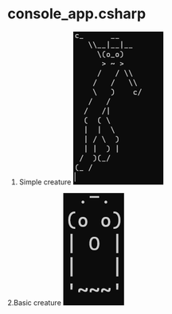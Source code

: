 # console_app.csharp

1. Simple creature
![Simple Creature](simple_creature.png)

2.Basic creature
![Basic Creature](basiccreature.png)


